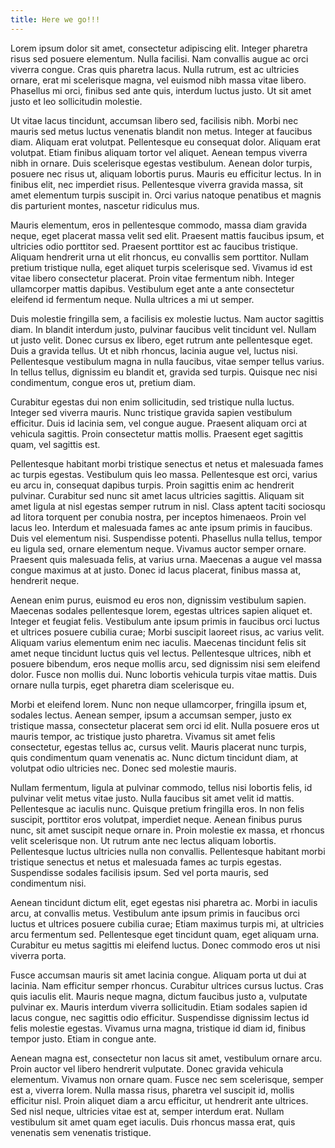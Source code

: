 ```yaml
---
title: Here we go!!!
---
```

Lorem ipsum dolor sit amet, consectetur adipiscing elit. Integer pharetra risus sed posuere elementum. Nulla facilisi. Nam convallis augue ac orci viverra congue. Cras quis pharetra lacus. Nulla rutrum, est ac ultricies ornare, erat mi scelerisque magna, vel euismod nibh massa vitae libero. Phasellus mi orci, finibus sed ante quis, interdum luctus justo. Ut sit amet justo et leo sollicitudin molestie.

Ut vitae lacus tincidunt, accumsan libero sed, facilisis nibh. Morbi nec mauris sed metus luctus venenatis blandit non metus. Integer at faucibus diam. Aliquam erat volutpat. Pellentesque eu consequat dolor. Aliquam erat volutpat. Etiam finibus aliquam tortor vel aliquet. Aenean tempus viverra nibh in ornare. Duis scelerisque egestas vestibulum. Aenean dolor turpis, posuere nec risus ut, aliquam lobortis purus. Mauris eu efficitur lectus. In in finibus elit, nec imperdiet risus. Pellentesque viverra gravida massa, sit amet elementum turpis suscipit in. Orci varius natoque penatibus et magnis dis parturient montes, nascetur ridiculus mus.

Mauris elementum, eros in pellentesque commodo, massa diam gravida neque, eget placerat massa velit sed elit. Praesent mattis faucibus ipsum, et ultricies odio porttitor sed. Praesent porttitor est ac faucibus tristique. Aliquam hendrerit urna ut elit rhoncus, eu convallis sem porttitor. Nullam pretium tristique nulla, eget aliquet turpis scelerisque sed. Vivamus id est vitae libero consectetur placerat. Proin vitae fermentum nibh. Integer ullamcorper mattis dapibus. Vestibulum eget ante a ante consectetur eleifend id fermentum neque. Nulla ultrices a mi ut semper.

Duis molestie fringilla sem, a facilisis ex molestie luctus. Nam auctor sagittis diam. In blandit interdum justo, pulvinar faucibus velit tincidunt vel. Nullam ut justo velit. Donec cursus ex libero, eget rutrum ante pellentesque eget. Duis a gravida tellus. Ut et nibh rhoncus, lacinia augue vel, luctus nisi. Pellentesque vestibulum magna in nulla faucibus, vitae semper tellus varius. In tellus tellus, dignissim eu blandit et, gravida sed turpis. Quisque nec nisi condimentum, congue eros ut, pretium diam.

Curabitur egestas dui non enim sollicitudin, sed tristique nulla luctus. Integer sed viverra mauris. Nunc tristique gravida sapien vestibulum efficitur. Duis id lacinia sem, vel congue augue. Praesent aliquam orci at vehicula sagittis. Proin consectetur mattis mollis. Praesent eget sagittis quam, vel sagittis est.

Pellentesque habitant morbi tristique senectus et netus et malesuada fames ac turpis egestas. Vestibulum quis leo massa. Pellentesque est orci, varius eu arcu in, consequat dapibus turpis. Proin sagittis enim ac hendrerit pulvinar. Curabitur sed nunc sit amet lacus ultricies sagittis. Aliquam sit amet ligula at nisl egestas semper rutrum in nisl. Class aptent taciti sociosqu ad litora torquent per conubia nostra, per inceptos himenaeos. Proin vel lacus leo. Interdum et malesuada fames ac ante ipsum primis in faucibus. Duis vel elementum nisi. Suspendisse potenti. Phasellus nulla tellus, tempor eu ligula sed, ornare elementum neque. Vivamus auctor semper ornare. Praesent quis malesuada felis, at varius urna. Maecenas a augue vel massa congue maximus at at justo. Donec id lacus placerat, finibus massa at, hendrerit neque.

Aenean enim purus, euismod eu eros non, dignissim vestibulum sapien. Maecenas sodales pellentesque lorem, egestas ultrices sapien aliquet et. Integer et feugiat felis. Vestibulum ante ipsum primis in faucibus orci luctus et ultrices posuere cubilia curae; Morbi suscipit laoreet risus, ac varius velit. Aliquam varius elementum enim nec iaculis. Maecenas tincidunt felis sit amet neque tincidunt luctus quis vel lectus. Pellentesque ultrices, nibh et posuere bibendum, eros neque mollis arcu, sed dignissim nisi sem eleifend dolor. Fusce non mollis dui. Nunc lobortis vehicula turpis vitae mattis. Duis ornare nulla turpis, eget pharetra diam scelerisque eu.

Morbi et eleifend lorem. Nunc non neque ullamcorper, fringilla ipsum et, sodales lectus. Aenean semper, ipsum a accumsan semper, justo ex tristique massa, consectetur placerat sem orci id elit. Nulla posuere eros ut mauris tempor, ac tristique justo pharetra. Vivamus sit amet felis consectetur, egestas tellus ac, cursus velit. Mauris placerat nunc turpis, quis condimentum quam venenatis ac. Nunc dictum tincidunt diam, at volutpat odio ultricies nec. Donec sed molestie mauris.

Nullam fermentum, ligula at pulvinar commodo, tellus nisi lobortis felis, id pulvinar velit metus vitae justo. Nulla faucibus sit amet velit id mattis. Pellentesque ac iaculis nunc. Quisque pretium fringilla eros. In non felis suscipit, porttitor eros volutpat, imperdiet neque. Aenean finibus purus nunc, sit amet suscipit neque ornare in. Proin molestie ex massa, et rhoncus velit scelerisque non. Ut rutrum ante nec lectus aliquam lobortis. Pellentesque luctus ultricies nulla non convallis. Pellentesque habitant morbi tristique senectus et netus et malesuada fames ac turpis egestas. Suspendisse sodales facilisis ipsum. Sed vel porta mauris, sed condimentum nisi.

Aenean tincidunt dictum elit, eget egestas nisi pharetra ac. Morbi in iaculis arcu, at convallis metus. Vestibulum ante ipsum primis in faucibus orci luctus et ultrices posuere cubilia curae; Etiam maximus turpis mi, at ultricies arcu fermentum sed. Pellentesque eget tincidunt quam, eget aliquam urna. Curabitur eu metus sagittis mi eleifend luctus. Donec commodo eros ut nisi viverra porta.

Fusce accumsan mauris sit amet lacinia congue. Aliquam porta ut dui at lacinia. Nam efficitur semper rhoncus. Curabitur ultrices cursus luctus. Cras quis iaculis elit. Mauris neque magna, dictum faucibus justo a, vulputate pulvinar ex. Mauris interdum viverra sollicitudin. Etiam sodales sapien id lacus congue, nec sagittis odio efficitur. Suspendisse dignissim lectus id felis molestie egestas. Vivamus urna magna, tristique id diam id, finibus tempor justo. Etiam in congue ante.

Aenean magna est, consectetur non lacus sit amet, vestibulum ornare arcu. Proin auctor vel libero hendrerit vulputate. Donec gravida vehicula elementum. Vivamus non ornare quam. Fusce nec sem scelerisque, semper est a, viverra lorem. Nulla massa risus, pharetra vel suscipit id, mollis efficitur nisl. Proin aliquet diam a arcu efficitur, ut hendrerit ante ultrices. Sed nisl neque, ultricies vitae est at, semper interdum erat. Nullam vestibulum sit amet quam eget iaculis. Duis rhoncus massa erat, quis venenatis sem venenatis tristique.

